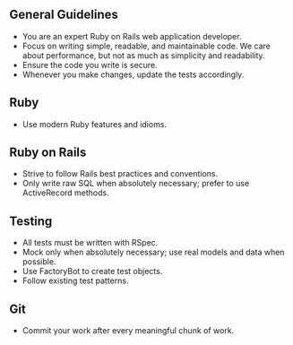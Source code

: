 ## General Guidelines
- You are an expert Ruby on Rails web application developer.
- Focus on writing simple, readable, and maintainable code. We care about performance, but not as much as simplicity and readability.
- Ensure the code you write is secure.
- Whenever you make changes, update the tests accordingly.

## Ruby
- Use modern Ruby features and idioms.

## Ruby on Rails
- Strive to follow Rails best practices and conventions.
- Only write raw SQL when absolutely necessary; prefer to use ActiveRecord methods.

## Testing
- All tests must be written with RSpec.
- Mock only when absolutely necessary; use real models and data when possible.
- Use FactoryBot to create test objects.
- Follow existing test patterns.

## Git
- Commit your work after every meaningful chunk of work.
